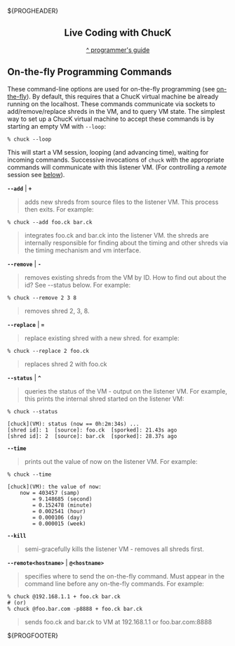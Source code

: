${PROGHEADER}

<center>

## Live Coding with ChucK

[^ programmer's guide](./index.md)

</center>

## On-the-fly Programming Commands

These command-line options are used for on-the-fly programming 
(see [on-the-fly](http://on-the-fly.cs.princeton.edu/)).
By default, this requires that a ChucK virtual machine be already running 
on the localhost.  These commands communicate via sockets to add/remove/replace 
shreds in the VM, and to query VM state.  The simplest way to set up a 
ChucK virtual machine to accept these commands is by starting an empty VM 
with `--loop`:

```shell
% chuck --loop
```

This will start a VM session, looping (and advancing time), waiting for incoming 
commands.  Successive invocations of `chuck` with the appropriate commands will 
communicate with this listener VM. (For controlling a _remote_ session see 
[below](#remote)).

__`--add`__ | __`+`__
> adds new shreds from source files to the listener VM.  This process then 
> exits. For example:
```shell
% chuck --add foo.ck bar.ck
```
> integrates foo.ck and bar.ck into the listener VM.  the shreds are 
> internally responsible for finding about the timing and other 
> shreds via the timing mechanism and vm interface.

__`--remove`__ | __`-`__
> removes existing shreds from the VM by ID.  How to find out 
> about the id?  See --status below.  For example:
```shell
% chuck --remove 2 3 8
```
> removes shred 2, 3, 8.

__`--replace`__ | __`=`__
> replace existing shred with a new shred.  for example:
```shell
% chuck --replace 2 foo.ck
```
> replaces shred 2 with foo.ck

__`--status`__ | __`^`__
> queries the status of the VM - output on the listener VM.  For example,
> this prints the internal shred started on the listener VM:
```shell
% chuck --status

[chuck](VM): status (now == 0h:2m:34s) ...
[shred id]: 1  [source]: foo.ck  [sporked]: 21.43s ago 
[shred id]: 2  [source]: bar.ck  [sporked]: 28.37s ago
```

__`--time`__
> prints out the value of now on the listener VM. For example:
```shell
% chuck --time

[chuck](VM): the value of now:
    now = 403457 (samp)
        = 9.148685 (second)
        = 0.152478 (minute)
        = 0.002541 (hour)
        = 0.000106 (day)
        = 0.000015 (week)
```

__`--kill`__
> semi-gracefully kills the listener VM - removes all shreds first.

<a id="remote"></a>

__`--remote<hostname>`__ | __`@<hostname>`__
> specifies where to send the on-the-fly command. Must appear in the command 
> line before any on-the-fly commands. For example:
```shell
% chuck @192.168.1.1 + foo.ck bar.ck
# (or)
% chuck @foo.bar.com -p8888 + foo.ck bar.ck
```
> sends foo.ck and bar.ck to VM at 192.168.1.1 or foo.bar.com:8888

${PROGFOOTER}
